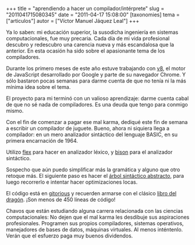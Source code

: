 +++
title = "aprendiendo a hacer un compilador/intérprete"
slug = "2011041715080345"
date = "2011-04-17 15:08:00"
[taxonomies]
tema = ["articulos"]
autor = ["Víctor Manuel Jáquez Leal"]
+++

Ya lo saben: mi educación superior, la susodicha ingeniería en sistemas
computacionales, fue muy precaria. Cada día de mi vida profesional
descubro y redescubro una carencia nueva y más escandalosa que la
anterior. En esta ocasión ha sido sobre el apasionante tema de los
compiladores.

Durante los primero meses de este año estuve trabajando con
[v8](https://code.google.com/p/v8/), el motor de JavaScript desarrollado
por Google y parte de su navegador Chrome. Y sólo bastaron pocas semanas
para darme cuenta de que no tenía ni la más mínima idea sobre el tema.

El proyecto para mi terminó con un valioso aprendizaje: darme cuenta
cabal de que no sé nada de compiladores. Es una deuda que tengo para
conmigo mismo.

Con el fin de comenzar a pagar ese mal karma, dediqué este fin de semana
a escribir un compilador de juguete. Bueno, ahora ni siquiera llega a
compilador: en un mero analizador sintáctico del lenguaje BASIC, en su
primera encarnación de 1964.

Utilizo [flex](http://flex.sourceforge.net/) para hacer en analizador
léxico, y [bison](http://www.gnu.org/software/bison/) para el analizador
sintáctico.

Sospecho que aún puedo simplificar más la gramática y alguno que otro
retoque más. El siguiente paso es hacer el [árbol sintáctico
abstracto](https://secure.wikimedia.org/wikipedia/en/wiki/Abstract_syntax_tree),
para luego recorrerlo e intentar hacer optimizaciones locas.

El código está en
[gitorious](https://gitorious.org/vjaquez-misc/basic64) y recuerden
armarse con el clásico [libro del
dragón](https://secure.wikimedia.org/wikipedia/en/wiki/Compilers:_Principles,_Techniques,_and_Tools).
¡Son menos de 450 líneas de código!

Chavos que están estudiando alguna carrera relacionada con las ciencias
computacionales: No dejen que el mal karma les desdibuje sus
aspiraciones profesionales. Programen sus propios compiladores, sistemas
operativos, manejadores de bases de datos, máquinas virtuales. Al menos
inténtenlo. Verán que el esfuerzo paga muy buenos dividendos.

